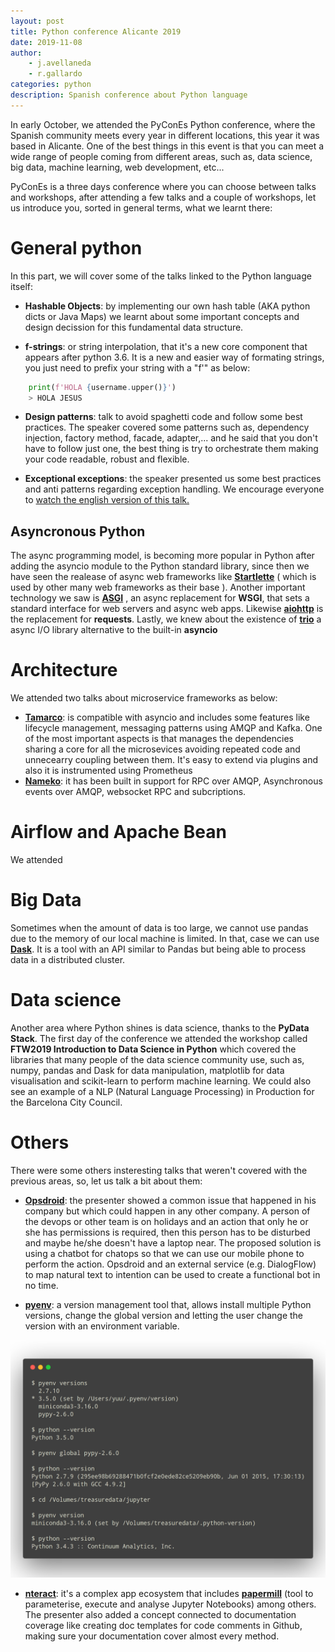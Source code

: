 ```yaml
---
layout: post
title: Python conference Alicante 2019
date: 2019-11-08
author: 
    - j.avellaneda 
    - r.gallardo
categories: python 
description: Spanish conference about Python language
---
```


In early October, we attended the PyConEs Python conference, where the Spanish community meets every year in different locations, this year it was based in Alicante. 
One of the best things in this event is that you can meet a wide range of people coming from different areas, such as, data science, big data, machine learning, web development, etc...

PyConEs is a three days conference where you can choose between talks and workshops, after attending a few talks and a couple of workshops, let us introduce you, sorted in general terms, what we learnt there:


# General python
In this part, we will cover some of the talks linked to the Python language itself:
* **Hashable Objects**: by implementing our own hash table (AKA python dicts or Java Maps) we learnt about some important concepts and design decission for this fundamental data structure.

* **f-strings**: or string interpolation, that it's a new core component that appears after python 3.6. It is a new and easier way of formating strings, you just need to prefix your string with a "f'" as below:

```python
    print(f'HOLA {username.upper()}')
    > HOLA JESUS
```
* **Design patterns**: talk to avoid spaghetti code and follow some best practices. The speaker covered some patterns such as, dependency injection, factory method, facade, adapter,... and he said that you don't have to follow just one, the best thing is try to orchestrate them making your code readable, robust and flexible. 

* **Exceptional exceptions**: the speaker presented us some best practices and anti patterns regarding exception handling. We encourage everyone to [watch the english version of this talk.](https://www.youtube.com/watch?v=V2fGAv2R5j8)

## Asyncronous Python
The async programming model, is becoming more popular in Python after adding the asyncio module to the Python standard library, since then we have seen the realease of async web frameworks like [**Startlette**](https://www.starlette.io/) ( which is used by other many web frameworks as their base ). Another important technology we saw is  [**ASGI**](https://asgi.readthedocs.io/en/latest/) , an async replacement for **WSGI**, that sets a standard interface for web servers and async web apps. Likewise [**aiohttp**](https://aiohttp.readthedocs.io/en/stable/) is the replacement for **requests**. 
Lastly, we knew about the existence of [**trio**](https://trio.readthedocs.io/en/stable/) a async I/O library alternative to the built-in **asyncio**


# Architecture 
We attended two talks about microservice frameworks as below:
- [**Tamarco**](https://pypi.org/project/tamarco/): is compatible with asyncio and includes some features like lifecycle management, messaging patterns using AMQP and Kafka. One of the most important aspects is that manages the dependencies sharing a core for all the microsevices avoiding repeated code and unnecearry coupling between them. It's easy to extend via plugins and also it is instrumented using Prometheus 
- [**Nameko**](https://www.nameko.io/): it has been built in support for RPC over AMQP, Asynchronous events over AMQP, websocket RPC and subcriptions.


# Airflow and Apache Bean
We attended 


# Big Data
Sometimes when the amount of data is too large, we cannot use pandas due to the memory of our local machine is limited. In that, case we can use [**Dask**](https://dask.org/). It is a tool with an API similar to Pandas but being able to process data in a distributed cluster.


# Data science
Another area where Python shines is data science, thanks to the **PyData Stack**. The first day of the conference we attended the workshop called **FTW2019 Introduction to Data Science in Python** which covered the libraries that many people of the data science community use, such as, numpy, pandas and Dask for data manipulation, matplotlib for data visualisation and scikit-learn to perform machine learning. 
We could also see an example of a NLP (Natural Language Processing) in Production for the Barcelona City Council. 


# Others
There were some others insteresting talks that weren't covered with the previous areas, so, let us talk a bit about them: 
- [**Opsdroid**](https://anxodio.github.io/chatops-101-pycones/#/1): the presenter showed a common issue that happened in his company but which could happen in any other company. A person of the devops or other team is on holidays and an action that only he or she has permissions is required, then this person has to be disturbed and maybe he/she doesn't have a laptop near. The proposed solution is using a chatbot for chatops so that we can use our mobile phone to perform the action. Opsdroid and an external service (e.g. DialogFlow) to map natural text to intention can be used to create a functional bot in no time.

- [**pyenv**](https://github.com/pyenv/pyenv): a version management tool that, allows install multiple Python versions, change the global version and letting the user change the version with an environment variable. 

![alt text](/assets/images/post-images/2019_11_08_pycon_es_2019.png "Pyenv")

- [**nteract**](https://nteract.io/): it's a complex app ecosystem that includes [**papermill**](https://github.com/nteract/papermill) (tool to parameterise, execute and analyse Jupyter Notebooks) among others. The presenter also added a concept connected to documentation coverage like creating doc templates for code comments in Github, making sure your documentation cover almost every method.
